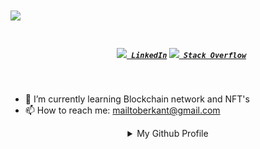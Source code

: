 <!-- <img align="right" src="https://visitor-badge.laobi.icu/badge?page_id=berkantsoytas.berkantsoytas"> -->

  <h1>
    <a href="https://git.io/typing-svg">
      <img src="https://readme-typing-svg.herokuapp.com/?lines=Hello,+There!+👋;I'm+Berkant....;A+developer+from+Turkey;&center=true&size=30">
    </a>
  </h1>
  
  <h5 align="center">
    <code>
      <a href="https://www.linkedin.com/in/berkantsoytas" title="LinkedIn Profile"><img width="22" src="https://raw.githubusercontent.com/ramazansancar/ramazansancar/main/images/linkedin.svg"> LinkedIn</a></code>
    <code></code>
    <code><a href="https://stackoverflow.com/users/16599280/berkant-soyta%c5%9f" title="Stack Overflow Profile"><img width="22" src="https://raw.githubusercontent.com/ramazansancar/ramazansancar/main/images/stackoverflow.svg"> Stack Overflow</a></code>
  </h5>
<br>
  
- 🌱 I’m currently learning Blockchain network and NFT's
- 📫 How to reach me: [mailtoberkant@gmail.com](mailto:berkant@gmail.com)

<details align="center">
  <summary>My Github Profile</summary>
  <img src="https://raw.githubusercontent.com/berkantsoytas/berkantsoytas/master/github-metrics.svg" />
</details>

<!--
<details align="center" >
<summary>Github most used Languages</summary>
<img width="350px" height="150px" src="https://github-readme-stats.vercel.app/api/top-langs/?username=berkantsoytas&layout=compact"/>
</details>

<details align="center" >
<summary>Github stats summary</summary>
<img width="350px" height="150px" src="https://github-readme-stats.vercel.app/api?username=berkantsoytas&show_icons=true&bg_color=35,002880,3059b3,4ab2c7,007f99&text_color=FFF&theme=dark&custom_title=Berkant%27s%20GitHub%20stats&hide_border=true&border_radius=10"/>
</details>
-->
